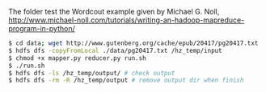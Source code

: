 The folder test the Wordcout example given by Michael G. Noll, http://www.michael-noll.com/tutorials/writing-an-hadoop-mapreduce-program-in-python/

```bash
$ cd data; wget http://www.gutenberg.org/cache/epub/20417/pg20417.txt
$ hdfs dfs -copyFromLocal ./data/pg20417.txt /hz_temp/input
$ chmod +x mapper.py reducer.py run.sh
$ ./run.sh
$ hdfs dfs -ls /hz_temp/output/ # check output
$ hdfs dfs -rm -R /hz_temp/output # remove output dir when finish

```


